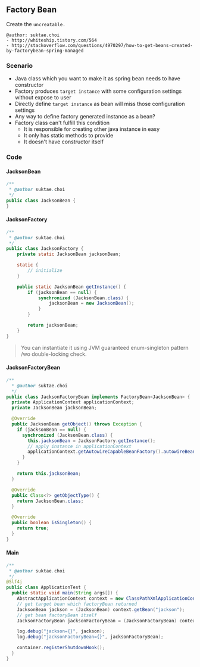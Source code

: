 ## Factory Bean
Create the `uncreatable.`

```
@author: suktae.choi
- http://whiteship.tistory.com/564
- http://stackoverflow.com/questions/4970297/how-to-get-beans-created-by-factorybean-spring-managed
```

### Scenario
- Java class which you want to make it as spring bean needs to have constructor
- Factory produces `target instance` with some configuration settings without expose to user
- Directly define `target instance` as bean will miss those configuration settings
- Any way to define factory generated instance as a bean?
- Factory class can't fulfill this condition
  - It is responsible for creating other java instance in easy
  - It only has static methods to provide
  - It doesn't have constructor itself

### Code
#### JacksonBean
```java
/**
 * @author suktae.choi
 */
public class JacksonBean {
}
```

#### JacksonFactory
```java
/**
 * @author suktae.choi
 */
public class JacksonFactory {
    private static JacksonBean jacksonBean;

    static {
        // initialize
    }

    public static JacksonBean getInstance() {
        if (jacksonBean == null) {
            synchronized (JacksonBean.class) {
                jacksonBean = new JacksonBean();
            }
        }

        return jacksonBean;
    }
}
```

> You can instantiate it using JVM guaranteed enum-singleton pattern /wo double-locking check.

#### JacksonFactoryBean

```java
/**
  * @author suktae.choi
  */
public class JacksonFactoryBean implements FactoryBean<JacksonBean> {
  private ApplicationContext applicationContext;
  private JacksonBean jacksonBean;

  @Override
  public JacksonBean getObject() throws Exception {
    if (jacksonBean == null) {
      synchronized (JacksonBean.class) {
        this.jacksonBean = JacksonFactory.getInstance();
        // apply instance in applicationContext
        applicationContext.getAutowireCapableBeanFactory().autowireBean(jacksonBean);
      }
    }

    return this.jacksonBean;
  }

  @Override
  public Class<?> getObjectType() {
    return JacksonBean.class;
  }

  @Override
  public boolean isSingleton() {
    return true;
  }
}
```

#### Main
```java
/**
 * @author suktae.choi
 */
@Slf4j
public class ApplicationTest {
  public static void main(String args[]) {
    AbstractApplicationContext context = new ClassPathXmlApplicationContext("applicationContext-test.xml");
    // get target bean which factoryBean returned
    JacksonBean jackson = (JacksonBean) context.getBean("jackson");
    // get bean factoryBean itself
    JacksonFactoryBean jacksonFactoryBean = (JacksonFactoryBean) context.getBean("&jackson");

    log.debug("jackson={}", jackson);
    log.debug("jacksonFactoryBean={}", jacksonFactoryBean);

    container.registerShutdownHook();
  }
}
```
